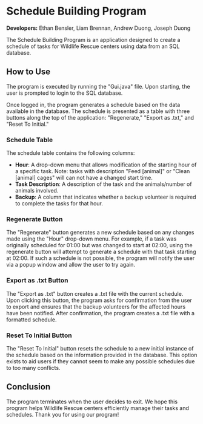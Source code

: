 # Schedule Building Program

**Developers:** Ethan Bensler, Liam Brennan, Andrew Duong, Joseph Duong

The Schedule Building Program is an application designed to create a schedule of tasks for Wildlife Rescue centers using data from an SQL database. 

## How to Use

The program is executed by running the "Gui.java" file. Upon starting, the user is prompted to login to the SQL database.

Once logged in, the program generates a schedule based on the data available in the database. The schedule is presented as a table with three buttons along the top of the application: "Regenerate," "Export as .txt," and "Reset To Initial."

### Schedule Table

The schedule table contains the following columns:

- **Hour**: A drop-down menu that allows modification of the starting hour of a specific task. Note: tasks with description "Feed [animal]" or "Clean [animal] cages" will can not have a changed start time.
- **Task Description**: A description of the task and the animals/number of animals involved.
- **Backup**: A column that indicates whether a backup volunteer is required to complete the tasks for that hour.

### Regenerate Button

The "Regenerate" button generates a new schedule based on any changes made using the "Hour" drop-down menu. For example, if a task was originally scheduled for 01:00 but was changed to start at 02:00, using the regenerate button will attempt to generate a schedule with that task starting at 02:00. If such a schedule is not possible, the program will notify the user via a popup window and allow the user to try again.

### Export as .txt Button

The "Export as .txt" button creates a .txt file with the current schedule. Upon clicking this button, the program asks for confirmation from the user to export and ensures that the backup volunteers for the affected hours have been notified. After confirmation, the program creates a .txt file with a formatted schedule.

### Reset To Initial Button

The "Reset To Initial" button resets the schedule to a new initial instance of the schedule based on the information provided in the database. This option exists to aid users if they cannot seem to make any possible schedules due to too many conflicts.

## Conclusion

The program terminates when the user decides to exit. We hope this program helps Wildlife Rescue centers efficiently manage their tasks and schedules. Thank you for using our program!
